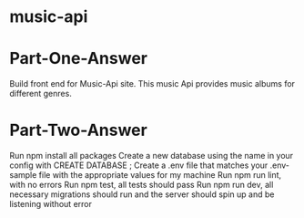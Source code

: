# music-api

# Part-One-Answer
Build front end for Music-Api site. This music Api provides music albums for different genres.   

# Part-Two-Answer


Run npm install all packages
Create a new database using the name in your config with CREATE DATABASE <name>;
Create a .env file that matches your .env-sample file with the appropriate values for my machine
Run npm run lint, with no errors
Run npm test, all tests should pass
Run npm run dev, all necessary migrations should run and the server should spin up and be listening without error

